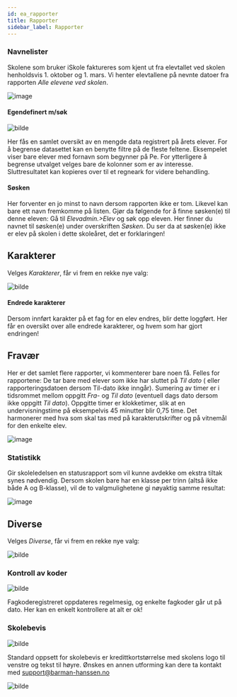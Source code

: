 ```yaml
---
id: ea_rapporter
title: Rapporter
sidebar_label: Rapporter
---
```


### Navnelister
Skolene som bruker iSkole faktureres som kjent ut fra elevtallet ved skolen henholdsvis 1. oktober og 1. mars. Vi henter elevtallene på nevnte datoer fra rapporten _Alle elevene ved skolen_. 

![image](https://user-images.githubusercontent.com/80097133/208670678-46ca993e-6e24-412d-a582-398a8de7ae54.png)


#### Egendefinert m/søk

![bilde](https://user-images.githubusercontent.com/80097133/201040803-ac81fb7d-037e-4df8-8052-f501c86a228a.png)

Her fås en samlet oversikt av en mengde data registrert på årets elever. For å begrense datasettet kan en benytte filtre på de fleste feltene. Eksempelet viser bare elever med fornavn som begynner på Pe. For ytterligere å begrense utvalget velges bare de kolonner som er av interesse. Sluttresultatet kan kopieres over til et regneark for videre behandling. 

#### Søsken
Her forventer en jo minst to navn dersom rapporten ikke er tom.
Likevel kan bare ett navn fremkomme på listen. Gjør da følgende for å finne søsken(e) til denne eleven: Gå til _Elevadmin.>Elev_ og søk opp eleven. Her finner du navnet til søsken(e) under overskriften _Søsken_. Du ser da at søsken(e) ikke er elev på skolen i dette skoleåret, det er forklaringen!


## Karakterer
Velges _Karakterer_, får vi frem en rekke nye valg:

![bilde](https://user-images.githubusercontent.com/80097133/201053477-01d46b2b-aa25-4e81-acab-877d2b472bc5.png)

#### Endrede karakterer
Dersom innført karakter på et fag for en elev endres, blir dette loggført. Her får en oversikt over alle endrede karakterer, og hvem som har gjort endringen!

## Fravær
Her er det samlet flere rapporter, vi kommenterer bare noen få. Felles for rapportene:
De tar bare med elever som ikke har sluttet på _Til dato_ ( eller rapporteringsdatoen dersom Til-dato ikke inngår). Sumering av timer er i tidsrommet mellom oppgitt _Fra-_ og _Til dato_ (eventuell dags dato dersom ikke oppgitt _Til dato_). Oppgitte timer er klokketimer, slik at en undervisningstime på eksempelvis 45 minutter blir 0,75 time. Det harmonerer med hva som skal tas med på karakterutskrifter og på vitnemål for den enkelte elev.

![image](https://user-images.githubusercontent.com/80097133/207847160-004e0f4a-f89f-460c-921c-73eed90ed644.png)

### Statistikk
Gir skoleledelsen en statusrapport som vil kunne avdekke om ekstra tiltak synes nødvendig. Dersom skolen bare har en klasse per trinn (altså ikke både A og B-klasse),
vil de to valgmulighetene gi nøyaktig samme resultat:

![image](https://user-images.githubusercontent.com/80097133/207852321-fa8f6f43-b5a0-4852-974c-bd6d3eb586e5.png)



## Diverse
Velges _Diverse_, får vi frem en rekke nye valg:

![bilde](https://user-images.githubusercontent.com/80097133/201052673-0eb98e51-135c-4fe9-ae14-b62a264dcb4e.png)


### Kontroll av koder

![bilde](https://user-images.githubusercontent.com/80097133/201046379-ea5053f7-ab3b-488b-8873-2071eef95c43.png)

Fagkoderegistreret oppdateres regelmesig, og enkelte fagkoder går ut på dato. Her kan en enkelt kontrollere at alt er ok!

### Skolebevis

![bilde](https://user-images.githubusercontent.com/80097133/201044839-c5128529-1518-4766-b524-39912a203ea3.png)

Standard oppsett for skolebevis er kredittkortstørrelse med skolens logo til venstre og tekst til høyre. Ønskes en annen utforming kan dere ta kontakt med support@barman-hanssen.no

![bilde](https://user-images.githubusercontent.com/80097133/201045471-304e3fdb-5355-4c3b-86b7-30643883e5c4.png)

